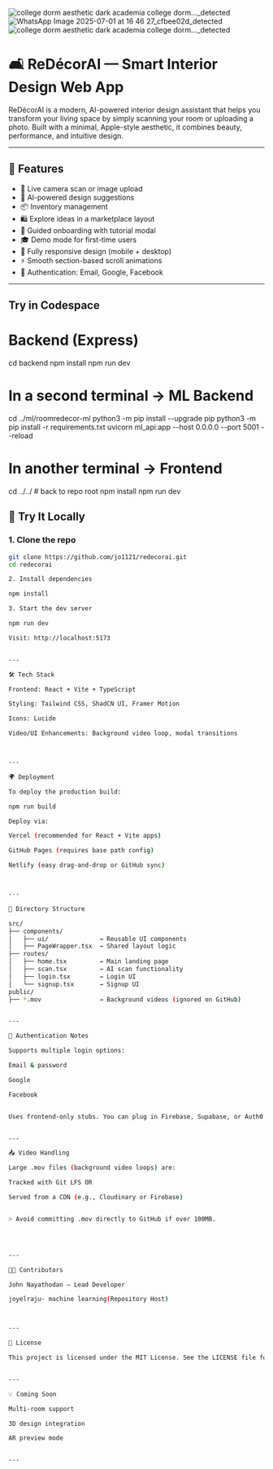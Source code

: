![college dorm aesthetic dark academia college dorm…_detected](https://github.com/user-attachments/assets/df767c33-c3cb-4008-9c2a-56868535996e)
![WhatsApp Image 2025-07-01 at 16 46 27_cfbee02d_detected](https://github.com/user-attachments/assets/9fa14fbe-8b26-4143-a0c2-de0be54e8436)
![college dorm aesthetic dark academia college dorm…_detected](https://github.com/user-attachments/assets/5922cf2a-5f46-4d22-8bb3-fe5d7029ebea)
# 🛋️ ReDécorAI — Smart Interior Design Web App

ReDécorAI is a modern, AI-powered interior design assistant that helps you transform your living space by simply scanning your room or uploading a photo. Built with a minimal, Apple-style aesthetic, it combines beauty, performance, and intuitive design.

---

## 🚀 Features

- 🎥 Live camera scan or image upload
- 🧠 AI-powered design suggestions
- 📦 Inventory management
- 🛍️ Explore ideas in a marketplace layout
- 🧭 Guided onboarding with tutorial modal
- 🎓 Demo mode for first-time users
- 📱 Fully responsive design (mobile + desktop)
- ⚡ Smooth section-based scroll animations
- 🔐 Authentication: Email, Google, Facebook

---
## Try in Codespace
# Backend (Express)
cd backend
npm install
npm run dev

# In a second terminal → ML Backend
cd ../ml/roomredecor-ml
python3 -m pip install --upgrade pip
python3 -m pip install -r requirements.txt
uvicorn ml_api:app --host 0.0.0.0 --port 5001 --reload

# In another terminal → Frontend
cd ../../               # back to repo root
npm install
npm run dev


## 🧪 Try It Locally

### 1. Clone the repo

```bash
git clone https://github.com/jo1121/redecorai.git
cd redecorai

2. Install dependencies

npm install

3. Start the dev server

npm run dev

Visit: http://localhost:5173


---

🛠 Tech Stack

Frontend: React + Vite + TypeScript

Styling: Tailwind CSS, ShadCN UI, Framer Motion

Icons: Lucide

Video/UI Enhancements: Background video loop, modal transitions



---

🌍 Deployment

To deploy the production build:

npm run build

Deploy via:

Vercel (recommended for React + Vite apps)

GitHub Pages (requires base path config)

Netlify (easy drag-and-drop or GitHub sync)



---

📂 Directory Structure

src/
├── components/
│   ├── ui/              → Reusable UI components
│   ├── PageWrapper.tsx  → Shared layout logic
├── routes/
│   ├── home.tsx         → Main landing page
│   ├── scan.tsx         → AI scan functionality
│   ├── login.tsx        → Login UI
│   └── signup.tsx       → Signup UI
public/
├── *.mov                → Background videos (ignored on GitHub)


---

🔐 Authentication Notes

Supports multiple login options:

Email & password

Google

Facebook


Uses frontend-only stubs. You can plug in Firebase, Supabase, or Auth0 to add real auth logic.


---

📤 Video Handling

Large .mov files (background video loops) are:

Tracked with Git LFS OR

Served from a CDN (e.g., Cloudinary or Firebase)


> Avoid committing .mov directly to GitHub if over 100MB.




---

👨‍💻 Contributors

John Nayathodan – Lead Developer

joyelraju- machine learning(Repository Host)



---

📄 License

This project is licensed under the MIT License. See the LICENSE file for more info.


---

💡 Coming Soon

Multi-room support

3D design integration

AR preview mode


---
